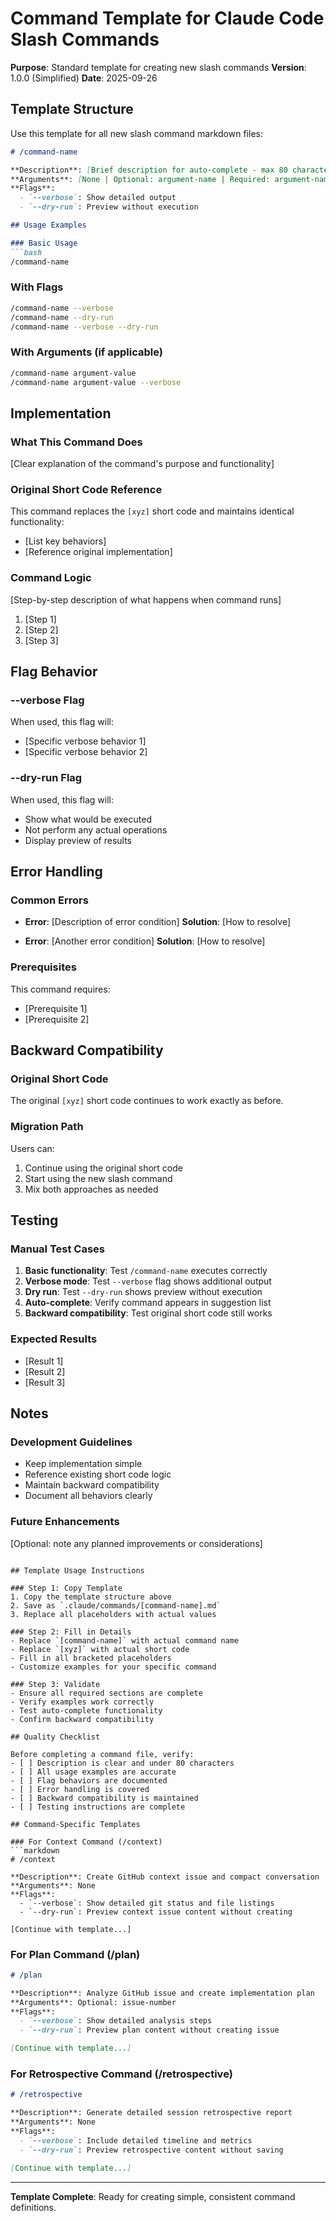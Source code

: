 # Command Template for Claude Code Slash Commands

**Purpose**: Standard template for creating new slash commands
**Version**: 1.0.0 (Simplified)
**Date**: 2025-09-26

## Template Structure

Use this template for all new slash command markdown files:

```markdown
# /command-name

**Description**: [Brief description for auto-complete - max 80 characters]
**Arguments**: [None | Optional: argument-name | Required: argument-name]
**Flags**:
  - `--verbose`: Show detailed output
  - `--dry-run`: Preview without execution

## Usage Examples

### Basic Usage
```bash
/command-name
```

### With Flags
```bash
/command-name --verbose
/command-name --dry-run
/command-name --verbose --dry-run
```

### With Arguments (if applicable)
```bash
/command-name argument-value
/command-name argument-value --verbose
```

## Implementation

### What This Command Does
[Clear explanation of the command's purpose and functionality]

### Original Short Code Reference
This command replaces the `[xyz]` short code and maintains identical functionality:
- [List key behaviors]
- [Reference original implementation]

### Command Logic
[Step-by-step description of what happens when command runs]
1. [Step 1]
2. [Step 2]
3. [Step 3]

## Flag Behavior

### --verbose Flag
When used, this flag will:
- [Specific verbose behavior 1]
- [Specific verbose behavior 2]

### --dry-run Flag
When used, this flag will:
- Show what would be executed
- Not perform any actual operations
- Display preview of results

## Error Handling

### Common Errors
- **Error**: [Description of error condition]
  **Solution**: [How to resolve]

- **Error**: [Another error condition]
  **Solution**: [How to resolve]

### Prerequisites
This command requires:
- [Prerequisite 1]
- [Prerequisite 2]

## Backward Compatibility

### Original Short Code
The original `[xyz]` short code continues to work exactly as before.

### Migration Path
Users can:
1. Continue using the original short code
2. Start using the new slash command
3. Mix both approaches as needed

## Testing

### Manual Test Cases
1. **Basic functionality**: Test `/command-name` executes correctly
2. **Verbose mode**: Test `--verbose` flag shows additional output
3. **Dry run**: Test `--dry-run` shows preview without execution
4. **Auto-complete**: Verify command appears in suggestion list
5. **Backward compatibility**: Test original short code still works

### Expected Results
- [Result 1]
- [Result 2]
- [Result 3]

## Notes

### Development Guidelines
- Keep implementation simple
- Reference existing short code logic
- Maintain backward compatibility
- Document all behaviors clearly

### Future Enhancements
[Optional: note any planned improvements or considerations]
```

## Template Usage Instructions

### Step 1: Copy Template
1. Copy the template structure above
2. Save as `.claude/commands/[command-name].md`
3. Replace all placeholders with actual values

### Step 2: Fill in Details
- Replace `[command-name]` with actual command name
- Replace `[xyz]` with actual short code
- Fill in all bracketed placeholders
- Customize examples for your specific command

### Step 3: Validate
- Ensure all required sections are complete
- Verify examples work correctly
- Test auto-complete functionality
- Confirm backward compatibility

## Quality Checklist

Before completing a command file, verify:
- [ ] Description is clear and under 80 characters
- [ ] All usage examples are accurate
- [ ] Flag behaviors are documented
- [ ] Error handling is covered
- [ ] Backward compatibility is maintained
- [ ] Testing instructions are complete

## Command-Specific Templates

### For Context Command (/context)
```markdown
# /context

**Description**: Create GitHub context issue and compact conversation
**Arguments**: None
**Flags**:
  - `--verbose`: Show detailed git status and file listings
  - `--dry-run`: Preview context issue content without creating

[Continue with template...]
```

### For Plan Command (/plan)
```markdown
# /plan

**Description**: Analyze GitHub issue and create implementation plan
**Arguments**: Optional: issue-number
**Flags**:
  - `--verbose`: Show detailed analysis steps
  - `--dry-run`: Preview plan content without creating issue

[Continue with template...]
```

### For Retrospective Command (/retrospective)
```markdown
# /retrospective

**Description**: Generate detailed session retrospective report
**Arguments**: None
**Flags**:
  - `--verbose`: Include detailed timeline and metrics
  - `--dry-run`: Preview retrospective content without saving

[Continue with template...]
```

---
**Template Complete**: Ready for creating simple, consistent command definitions.